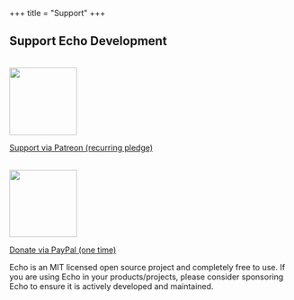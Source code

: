 +++
title = "Support"
+++

## Support Echo Development

<p>
  <a href="https://patreon.com/labstack" target="_blank"><br>
    <img style="width: 120px;" src="https://s3.amazonaws.com/patreon_public_assets/toolbox/patreon.png"><br>
    <p>Support via Patreon (recurring pledge)</p>
  </a>
</p>

<p>
  <a href="https://paypal.me/labstack" target="_blank"><br>
    <img style="width: 120px;" src="https://www.paypalobjects.com/webstatic/mktg/Logo/pp-logo-200px.png"><br>
    <p>Donate via PayPal (one time)</p>
  </a>
</p>

Echo is an MIT licensed open source project and completely free to use. If you are
using Echo in your products/projects, please consider sponsoring Echo to ensure
it is actively developed and maintained.
